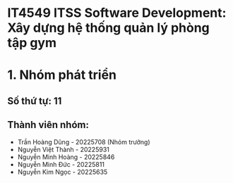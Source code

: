 # IT4549 ITSS Software Development: Xây dựng hệ thống quản lý phòng tập gym

# 1. Nhóm phát triển

## Số thứ tự: 11

## Thành viên nhóm:

* Trần Hoàng Dũng - 20225708 (Nhóm trưởng)
* Nguyễn Việt Thành - 20225931
* Nguyễn Minh Hoàng - 20225846
* Nguyễn Minh Đức - 20225811
* Nguyễn Kim Ngọc - 20225635
